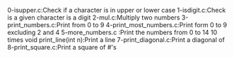 0-isupper.c:Check if a character is in upper or lower case
1-isdigit.c:Check is a given character is a digit
2-mul.c:Multiply two numbers
3-print_numbers.c:Print from 0 to 9
4-print_most_numbers.c:Print form 0 to 9 excluding 2 and 4
5-more_numbers.c :Print the numbers from 0 to 14 10 times 
void print_line(int n):Print a line
7-print_diagonal.c:Print a diagonal of \
8-print_square.c:Print a square of #'s
